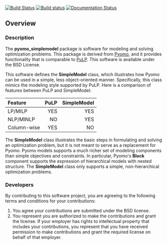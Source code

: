 [![Build Status](https://travis-ci.org/Pyomo/pyomo_simplemodel.svg?branch=master)](https://travis-ci.org/Pyomo/pyomo_simplemodel)
[![Build status](https://ci.appveyor.com/api/projects/status/a3o40900jlx6x6jx?svg=true)](https://ci.appveyor.com/project/WilliamHart/pyomo-simplemodel)
[![Documentation Status](https://readthedocs.org/projects/pyomo-simplemodel/badge/?version=latest)](http://pyomo-simplemodel.readthedocs.org/en/latest/)

## Overview

### Description 
The **pyomo_simplemodel** package is software for modeling
and solving optimization problems.  This package is derived from
[Pyomo](http://www.pyomo.org), and it provides functionality that
is comparable to [PuLP](https://github.com/coin-or/pulp).  This
software is available under the BSD License.

This software defines the **SimpleModel** class, which illustrates
how Pyomo can be used in a simple, less object-oriented manner.
Specifically, this class mimics the modeling style supported by
PuLP. Here is a comparison of features between PuLP and SimpleModel:

| Feature | PuLP | SimpleModel |
|:---------|------:|-------------:|
|LP/MILP  | YES  | YES         |
| NLP/MINLP | NO | YES |
|Column-wise | YES | NO |

The **SimpleModel** class illustrates the basic steps in
formulating and solving an optimization problem, but it is not meant
to serve as a replacement for Pyomo.  Pyomo models supports a much
richer set of modeling components than simple objectives and
constraints.  In particular, Pyomo's **Block** component supports the
expression of hierarchical models with nested structure.  The
**SimpleModel** class only supports a simple, non-hierarchical optimization problems.

### Developers

By contributing to this software project, you are agreeing to the
following terms and conditions for your contributions:

1. You agree your contributions are submitted under the BSD license. 
2. You represent you are authorized to make the contributions and grant the license. If your employer has rights to intellectual property that includes your contributions, you represent that you have received permission to make contributions and grant the required license on behalf of that employer. 
